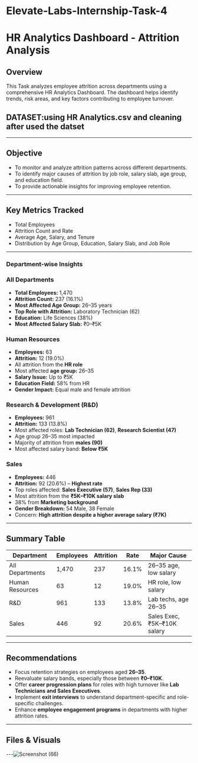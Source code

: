 # Elevate-Labs-Internship-Task-4
# HR Analytics Dashboard - Attrition Analysis

##  Overview
This Task analyzes employee attrition across departments using a comprehensive HR Analytics Dashboard. The dashboard helps identify trends, risk areas, and key factors contributing to employee turnover.
## DATASET:using HR Analytics.csv and cleaning after used the datset
---

##  Objective
- To monitor and analyze attrition patterns across different departments.
- To identify major causes of attrition by job role, salary slab, age group, and education field.
- To provide actionable insights for improving employee retention.

---

## Key Metrics Tracked
- Total Employees
- Attrition Count and Rate
- Average Age, Salary, and Tenure
- Distribution by Age Group, Education, Salary Slab, and Job Role

---

### Department-wise Insights

### All Departments
- **Total Employees:** 1,470  
- **Attrition Count:** 237 (16.1%)  
- **Most Affected Age Group:** 26–35 years  
- **Top Role with Attrition:** Laboratory Technician (62)  
- **Education:** Life Sciences (38%)  
- **Most Affected Salary Slab:** ₹0–₹5K  

### Human Resources
- **Employees:** 63  
- **Attrition:** 12 (19.0%)  
- All attrition from the **HR role**  
- Most affected **age group:** 26–35  
- **Salary Issue:** Up to ₹5K  
- **Education Field:** 58% from HR  
- **Gender Impact:** Equal male and female attrition  

### Research & Development (R&D)
- **Employees:** 961  
- **Attrition:** 133 (13.8%)  
- Most affected roles: **Lab Technician (62)**, **Research Scientist (47)**  
- Age group 26–35 most impacted  
- Majority of attrition from **males (90)**  
- Most affected salary band: **Below ₹5K**

### Sales
- **Employees:** 446  
- **Attrition:** 92 (20.6%) – **Highest rate**  
- Top roles affected: **Sales Executive (57)**, **Sales Rep (33)**  
- Most attrition from the **₹5K–₹10K salary slab**  
- 38% from **Marketing background**  
- **Gender Breakdown:** 54 Male, 38 Female  
- Concern: **High attrition despite a higher average salary (₹7K)**

---

## Summary Table

| Department        | Employees | Attrition | Rate   | Major Cause                  |
|------------------|-----------|-----------|--------|------------------------------|
| All Departments   | 1,470     | 237       | 16.1%  | 26–35 age, low salary        |
| Human Resources   | 63        | 12        | 19.0%  | HR role, low salary          |
| R&D               | 961       | 133       | 13.8%  | Lab techs, age 26–35         |
| Sales             | 446       | 92        | 20.6%  | Sales Exec, ₹5K–₹10K salary  |

---

## Recommendations

- Focus retention strategies on employees aged **26–35**.
- Reevaluate salary bands, especially those between **₹0–₹10K**.
- Offer **career progression plans** for roles with high turnover like **Lab Technicians and Sales Executives**.
- Implement **exit interviews** to understand department-specific and role-specific challenges.
- Enhance **employee engagement programs** in departments with higher attrition rates.

---

## Files & Visuals


---![Screenshot (66)](https://github.com/user-attachments/assets/cc1ae393-e4c1-4be5-8839-42c16e6cb82a)



